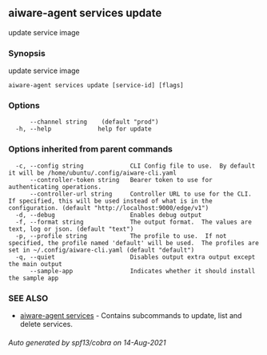 ## aiware-agent services update

update service image

### Synopsis

update service image

```
aiware-agent services update [service-id] [flags]
```

### Options

```
      --channel string    (default "prod")
  -h, --help             help for update
```

### Options inherited from parent commands

```
  -c, --config string             CLI Config file to use.  By default it will be /home/ubuntu/.config/aiware-cli.yaml
      --controller-token string   Bearer token to use for authenticating operations.
      --controller-url string     Controller URL to use for the CLI.  If specified, this will be used instead of what is in the configuration. (default "http://localhost:9000/edge/v1")
  -d, --debug                     Enables debug output
  -f, --format string             The output format.  The values are text, log or json. (default "text")
  -p, --profile string            The profile to use.  If not specified, the profile named 'default' will be used.  The profiles are set in ~/.config/aiware-cli.yaml (default "default")
  -q, --quiet                     Disables output extra output except the main output
      --sample-app                Indicates whether it should install the sample app
```

### SEE ALSO

* [aiware-agent services](/cli/aiware-agent_services.md)	 - Contains subcommands to update, list and delete services.

###### Auto generated by spf13/cobra on 14-Aug-2021
